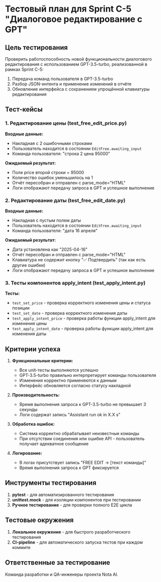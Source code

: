 # Тестовый план для Sprint C-5 "Диалоговое редактирование с GPT"

## Цель тестирования

Проверить работоспособность новой функциональности диалогового редактирования с использованием GPT-3.5-turbo, реализованной в рамках Sprint C-5:

1. Передача команд пользователя в GPT-3.5-turbo
2. Разбор JSON-интента и применение изменений в отчёте
3. Обновление интерфейса с сохранением упрощённой клавиатуры редактирования

## Тест-кейсы

### 1. Редактирование цены (test_free_edit_price.py)

**Входные данные:**
- Накладная с 2 ошибочными строками
- Пользователь находится в состоянии `EditFree.awaiting_input`
- Команда пользователя: "строка 2 цена 95000"

**Ожидаемый результат:**
- Поле price второй строки = 95000
- Количество ошибок уменьшилось на 1
- Отчёт пересобран и отправлен с parse_mode="HTML"
- Логи отображают передачу запроса в GPT и успешное выполнение

### 2. Редактирование даты (test_free_edit_date.py)

**Входные данные:**
- Накладная с пустым полем даты
- Пользователь находится в состоянии `EditFree.awaiting_input`
- Команда пользователя: "дата 16 апреля"

**Ожидаемый результат:**
- Дата установлена как "2025-04-16"
- Отчёт пересобран и отправлен с parse_mode="HTML"
- Клавиатура не содержит кнопку "✅ Подтвердить" (так как есть другие ошибки)
- Логи отображают передачу запроса в GPT и успешное выполнение

### 3. Тесты компонентов apply_intent (test_apply_intent.py)

**Тесты:**
- `test_set_price` - проверка корректного изменения цены и статуса позиции
- `test_set_date` - проверка корректного изменения даты
- `test_apply_intent_price` - проверка работы функции apply_intent для изменения цены
- `test_apply_intent_date` - проверка работы функции apply_intent для изменения даты

## Критерии успеха

1. **Функциональные критерии:**
   - Все unit-тесты выполняются успешно
   - GPT-3.5-turbo правильно интерпретирует команды пользователя
   - Изменения корректно применяются к данным
   - Интерфейс обновляется согласно статусу накладной

2. **Производительность:**
   - Время выполнения запроса к GPT-3.5-turbo не превышает 3 секунды
   - Логи содержат запись "Assistant run ok in X.X s"

3. **Обработка ошибок:**
   - Система корректно обрабатывает неизвестные команды
   - При отсутствии соединения или ошибке API - пользователь получает адекватное сообщение

4. **Логирование:**
   - В логах присутствует запись "FREE EDIT → [текст команды]"
   - Время выполнения запроса к GPT фиксируется

## Инструменты тестирования

1. **pytest** - для автоматизированного тестирования
2. **unittest.mock** - для изоляции компонентов при тестировании
3. **Ручное тестирование** - для проверки полного E2E цикла

## Тестовые окружения

1. **Локальное окружение** - для быстрого разработческого тестирования
2. **CI-pipeline** - для автоматического запуска тестов при каждом коммите

## Ответственные за тестирование

Команда разработки и QA-инженеры проекта Nota AI.